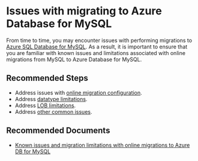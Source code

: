 <properties
    pageTitle="Issues with migrating to Azure Database for MySQL"
    description="Outlines issues that customers might encounter during migration"
    service="microsoft.dbformysql"
    resource="servers"
    authors="jtoland"
    ms.author="jtoland,ankam"
    displayOrder="201"
    selfHelpType="resource"
    supportTopicIds=" 32628402, 32628396"
    resourceTags="servers, databases"
    productPesIds="16221"
    cloudEnvironments="public"
    articleId="22424b1f-5ce8-4f0a-8d8e-cbd1250043dc"
/>

# Issues with migrating to Azure Database for MySQL

From time to time, you may encounter issues with performing migrations to [Azure SQL Database for MySQL](https://docs.microsoft.com/azure/mysql/). As a result, it is important to ensure that you are familiar with known issues and limitations associated with online migrations from MySQL to Azure Database for MySQL.

## **Recommended Steps**

* Address issues with [online migration configuration](https://docs.microsoft.com/azure/dms/known-issues-azure-mysql-online#online-migration-configuration).
* Address [datatype limitations](https://docs.microsoft.com/azure/dms/known-issues-azure-mysql-online#datatype-limitations).
* Address [LOB limitations](https://docs.microsoft.com/azure/dms/known-issues-azure-mysql-online#lob-limitations).
* Address [other common issues](https://docs.microsoft.com/azure/dms/known-issues-azure-mysql-online#other-limitations).

## **Recommended Documents**

* [Known issues and migration limitations with online migrations to Azure DB for MySQL](https://docs.microsoft.com/azure/dms/known-issues-azure-mysql-online)
